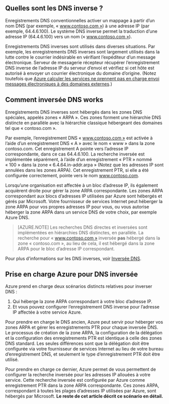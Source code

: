 ## <a name="what-is-reverse-dns"></a>Quelles sont les DNS inverse ?

Enregistrements DNS conventionnelles activer un mappage à partir d’un nom DNS (par exemple, « www.contoso.com ») à une adresse IP (par exemple, 64.4.6.100).  Le système DNS inverse permet la traduction d’une adresse IP (64.4.6.100) vers un nom (« www.contoso.com »).

Enregistrements DNS inverses sont utilisés dans diverses situations. Par exemple, les enregistrements DNS inverses sont largement utilisés dans la lutte contre le courrier indésirable en vérifiant l’expéditeur d’un message électronique.  Serveur de messagerie récepteur récupérer l’enregistrement DNS inverse de l’adresse IP du serveur d’envoi et vérifiez si cet hôte est autorisé à envoyer un courrier électronique du domaine d’origine. (Notez toutefois que [Azure calculer les services ne prennent pas en charge envoi messages électroniques à des domaines externes](https://blogs.msdn.microsoft.com/mast/2016/04/04/sending-e-mail-from-azure-compute-resource-to-external-domains/).)

## <a name="how-reverse-dns-works"></a>Comment inversée DNS works

Enregistrements DNS inverses sont hébergés dans les zones DNS spéciales, appelés zones « ARPA ».  Ces zones forment une hiérarchie DNS distincte en parallèle avec la hiérarchie classique hébergeant des domaines tel que « contoso.com ».

Par exemple, l’enregistrement DNS « www.contoso.com » est activée à l’aide d’un enregistrement DNS « A » avec le nom « www » dans la zone contoso.com.  Cet enregistrement A pointe vers l’adresse IP correspondante, dans ce cas 64.4.6.100.  La recherche inversée est implémentée séparément, à l’aide d’un enregistrement « PTR » nommé « 100 » dans la zone « 6.4.64.in-addr.arpa » (Notez que les adresses IP sont annulées dans les zones ARPA).  Cet enregistrement PTR, si elle a été configurée correctement, pointe vers le nom www.contoso.com.

Lorsqu’une organisation est affectée à un bloc d’adresse IP, ils également acquièrent droite pour gérer la zone ARPA correspondante. Les zones ARPA correspondant aux blocs d’adresses IP utilisées par Azure sont hébergés et gérés par Microsoft. Votre fournisseur de services Internet peut héberger la zone ARPA pour vos propres adresses IP pour vous, ou vous autorise héberger la zone ARPA dans un service DNS de votre choix, par exemple Azure DNS.

>[AZURE.NOTE] Les recherches DNS directes et inversées sont implémentées en hiérarchies DNS distinctes, en parallèle. La recherche pour « www.contoso.com » inversée **pas** hébergé dans la zone « contoso.com », au lieu de cela, il est hébergé dans la zone ARPA pour le bloc d’adresse IP correspondant.

Pour plus d’informations sur les DNS inverses, voir [Inversée DNS](http://en.wikipedia.org/wiki/Reverse_DNS_lookup).

## <a name="azure-support-for-reverse-dns"></a>Prise en charge Azure pour DNS inversée

Azure prend en charge deux scénarios distincts relatives pour inverser DNS :

1. Qui héberge la zone ARPA correspondant à votre bloc d’adresse IP.
2. Et vous pouvez configurer l’enregistrement DNS inverse pour l’adresse IP affectée à votre service Azure.

Pour prendre en charge le DNS ancien, Azure peut servir pour héberger vos zones ARPA et gérer les enregistrements PTR pour chaque inversée DNS.  Le processus de création de la zone ARPA, la configuration de la délégation et la configuration des enregistrements PTR est identique à celle des zones DNS standard.  Les seules différences sont que la délégation doit être configurée via votre fournisseur de services Internet au lieu de votre bureau d’enregistrement DNS, et seulement le type d’enregistrement PTR doit être utilisé.

Pour prendre en charge ce dernier, Azure permet de vous permettent de configurer la recherche inversée pour les adresses IP allouées à votre service.  Cette recherche inversée est configurée par Azure comme enregistrement PTR dans la zone ARPA correspondante.  Ces zones ARPA, correspondant à toutes les plages d’adresses IP utilisées par Azure, sont hébergés par Microsoft. **Le reste de cet article décrit ce scénario en détail.**
